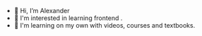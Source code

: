 - 👋 Hi, I’m Alexander
- 👀 I'm interested in learning frontend .
- 🌱 I'm learning on my own with videos, courses and textbooks.

